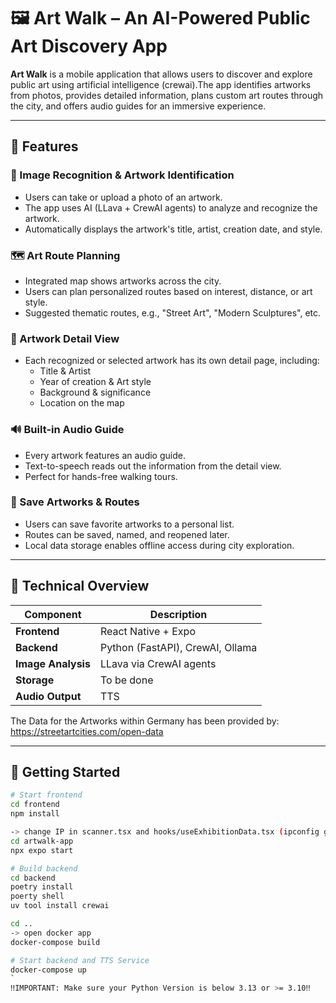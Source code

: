 # 🖼️ Art Walk – An AI-Powered Public Art Discovery App

**Art Walk** is a mobile application that allows users to discover and explore public art using artificial intelligence (crewai).The app identifies artworks from photos, provides detailed information, plans custom art routes through the city, and offers audio guides for an immersive experience.

---

## 📲 Features

### 🎯 Image Recognition & Artwork Identification
- Users can take or upload a photo of an artwork.
- The app uses AI (LLava + CrewAI agents) to analyze and recognize the artwork.
- Automatically displays the artwork's title, artist, creation date, and style.

### 🗺️ Art Route Planning
- Integrated map shows artworks across the city.
- Users can plan personalized routes based on interest, distance, or art style.
- Suggested thematic routes, e.g., "Street Art", "Modern Sculptures", etc.

### 📄 Artwork Detail View
- Each recognized or selected artwork has its own detail page, including:
  - Title & Artist
  - Year of creation & Art style
  - Background & significance
  - Location on the map

### 🔊 Built-in Audio Guide
- Every artwork features an audio guide.
- Text-to-speech reads out the information from the detail view.
- Perfect for hands-free walking tours.

### 💾 Save Artworks & Routes
- Users can save favorite artworks to a personal list.
- Routes can be saved, named, and reopened later.
- Local data storage enables offline access during city exploration.

---

## 🧠 Technical Overview

| Component           | Description                         |
|---------------------|--------------------------------------|
| **Frontend**        | React Native + Expo                  |
| **Backend**         | Python (FastAPI), CrewAI, Ollama     |
| **Image Analysis**  | LLava via CrewAI agents              |
| **Storage**         | To be done                           |
| **Audio Output**    | TTS                        |


The Data for the Artworks within Germany has been provided by:
https://streetartcities.com/open-data

---

## 🚀 Getting Started

```bash
# Start frontend
cd frontend
npm install

-> change IP in scanner.tsx and hooks/useExhibitionData.tsx (ipconfig getifaddr en0)
cd artwalk-app
npx expo start

# Build backend
cd backend
poetry install
poerty shell
uv tool install crewai

cd ..
-> open docker app 
docker-compose build

# Start backend and TTS Service
docker-compose up
`
‼️IMPORTANT: Make sure your Python Version is below 3.13 or >= 3.10‼️
